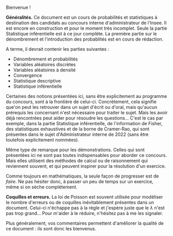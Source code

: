 Bienvenue !

 **Généralités.** Ce document est un cours de probabilités et statistiques à destination des candidats au concours interne d'administrateur de l'Insee. Il est encore en construction et pour le moment très incomplet. Seule la partie Statistique inférentielle est à ce jour complète. La première partie sur le dénombrement et l'introduction des probablités est en cours de rédaction.
  
  A terme, il devrait contenir les parties suivantes :
  
  - Dénombrement et probabilités
  - Variables aléatoires discrètes
  - Variables aléatoires à densité
  - Convergence
  - Statistique descriptive
  - Statistique inférentielle
  

  Certaines des notions présentées ici, sans être explicitement au programme du concours, sont à la frontière de celui-ci. Concrètement, cela signifie que'on peut les retrouver dans un sujet d'écrit ou d'oral, mais qu'aucun prérequis les concernant n'est nécessaire pour traiter le sujet. Mais les avoir déjà rencontrées peut aider pour résoudre les questions... C'est le cas par exemple, dans la partie Statistique inférentielle, de l'information de Fisher, des statistiques exhaustives et de la borne de Cramer-Rao, qui sont présentes dans le sujet d'Administrateur interne de 2022 (sans être toutefois explicitement nommées).
  
  Même type de remarque pour les démonstrations. Celles qui sont présentées ici ne sont pas toutes indispensables pour aborder ce concours. Mais elles utilisent des méthodes de calcul ou de raisonnement qui reviennent souvent, et qui peuvent inspirer pour la résolution d'un exercice. 
  
  Comme toujours en mathématiques, la seule façon de progresser est de *faire*. Ne pas hésiter donc, à passer un peu de temps sur un exercice, même si on sèche complètement. 
  
**Coquilles et erreurs.** La loi de Poisson est souvent utilisée pour modéliser le nombre d'erreurs ou de coquilles inévitablement présentes dans un document. Celui-ci n'échappe pas à la règle et j'espère juste que le $\lambda$ n'est pas trop grand... Pour m'aider à le réduire, n'hésitez pas à me les signaler. 

Plus généralement, vos commentaires permettent d'améliorer la qualité de ce document : ils sont donc les bienvenus.



